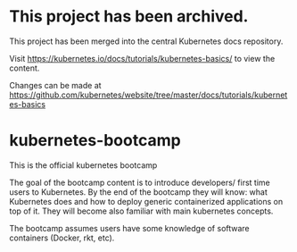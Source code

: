 # This project has been archived.

This project has been merged into the central Kubernetes docs repository.

Visit https://kubernetes.io/docs/tutorials/kubernetes-basics/ to view the content.

Changes can be made at https://github.com/kubernetes/website/tree/master/docs/tutorials/kubernetes-basics

# kubernetes-bootcamp
This is the official kubernetes bootcamp

The goal of the bootcamp content is to introduce developers/ first time users to Kubernetes. By the end of the bootcamp they will know: what Kubernetes does and how to deploy generic containerized applications on top of it.
They will become also familiar with main kubernetes concepts.

The bootcamp assumes users have some knowledge of software containers (Docker, rkt, etc).
